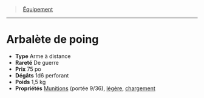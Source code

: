 ﻿> [Équipement](hd_equipment.md)

---

# Arbalète de poing

- **Type** Arme à distance
- **Rareté** De guerre
- **Prix** 75 po
- **Dégâts** 1d6 perforant
- **Poids** 1,5 kg
- **Propriétés** [Munitions](hd_weapons_munitions.md) (portée 9/36), [légère](hd_weapons_legere.md), [chargement](hd_weapons_chargement.md)

